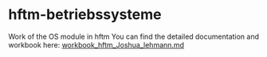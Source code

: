 # hftm-betriebssysteme
Work of the OS module in hftm
You can find the detailed documentation and workbook here: [workbook_hftm_Joshua_lehmann.md](workbook_hftm_Joshua_lehmann.md)
